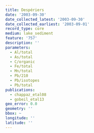 ```yaml
---
title: Despériers
date: '2003-09-30'
date_collected_latest: '2003-09-30'
date_collected_earliest: '2003-09-01'
record_type: core
medium: lake_sediment
feature: '757'
description: ''
parameters:
  - Al/total
  - As/total
  - C/organic
  - Fe/total
  - Mn/total
  - Pb/210
  - Pb/isotopes
  - Pb/total
publications:
  - chappaz_etal08
  - gobeil_etal13
geo_error: 0.0
geometry: ''
bbox: ~
longitude: ''
latitude: ''
---
```

